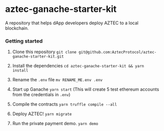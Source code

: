 # aztec-ganache-starter-kit

A repository that helps dApp developers deploy AZTEC to a local blockchain.

### Getting started

1. Clone this repository `git clone git@github.com:AztecProtocol/aztec-ganache-starter-kit.git`

2. Install the dependencies `cd aztec-ganache-starter-kit && yarn install`

3. Rename the `.env` file  `mv RENAME_ME.env .env`

4. Start up Ganache `yarn start` (This will create 5 test ethereum accounts from the credentials in `.env`)

5. Compile the contracts `yarn truffle compile --all`

6. Deploy AZTEC! `yarn migrate`

7. Run the private payment demo. `yarn demo`
